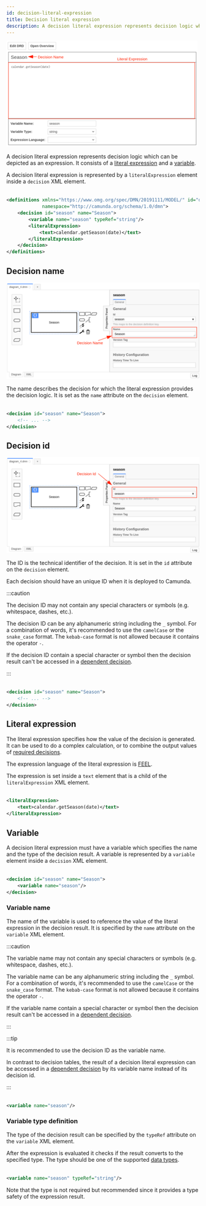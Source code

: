 ```yaml
---
id: decision-literal-expression
title: Decision literal expression
description: A decision literal expression represents decision logic which can be depicted as an expression in DMN.
---
```


![Decision literal expression](assets/decision-literal-expression/decision-literal-expression.png)

A decision literal expression represents decision logic which can be depicted as an expression. It consists of
a [literal expression](#literal-expression) and a [variable](#variable).

A decision literal expression is represented by a `literalExpression` element inside a `decision` XML element.

```xml

<definitions xmlns="https://www.omg.org/spec/DMN/20191111/MODEL/" id="definitions" name="definitions"
             namespace="http://camunda.org/schema/1.0/dmn">
    <decision id="season" name="Season">
        <variable name="season" typeRef="string"/>
        <literalExpression>
            <text>calendar.getSeason(date)</text>
        </literalExpression>
    </decision>
</definitions>
```

## Decision name

![Decision Name](assets/decision-literal-expression/decision-name.png)

The name describes the decision for which the literal expression provides the decision logic. It is set as the `name`
attribute on the `decision` element.

```xml

<decision id="season" name="Season">
    <!-- ... -->
</decision>
```

## Decision id

![Decision Id](assets/decision-literal-expression/decision-id.png)

The ID is the technical identifier of the decision. It is set in the `id`
attribute on the `decision` element.

Each decision should have an unique ID when it is deployed to Camunda.

:::caution

The decision ID may not contain any special characters or symbols (e.g. whitespace, dashes, etc.).

The decision ID can be any alphanumeric string including the `_` symbol. For a combination of words, it's recommended to
use the `camelCase` or the `snake_case` format. The `kebab-case` format is not allowed because it contains the
operator `-`.

If the decision ID contain a special character or symbol then the decision result can't be accessed in
a [dependent decision](decision-requirements-graph.md#required-decisions).

:::

```xml

<decision id="season" name="Season">
    <!-- ... -->
</decision>
```

## Literal expression

The literal expression specifies how the value of the decision is generated. It can be used to do a complex calculation,
or to combine the output values of [required decisions](decision-requirements-graph.md#required-decisions).

The expression language of the literal expression
is [FEEL](/components/modeler/feel/language-guide/feel-expressions-introduction.md).

The expression is set inside a `text` element that is a child of the `literalExpression` XML element.

```xml

<literalExpression>
    <text>calendar.getSeason(date)</text>
</literalExpression>
```

## Variable

A decision literal expression must have a variable which specifies the name and the type of the decision result. A
variable is represented by a `variable` element inside a `decision` XML element.

```xml

<decision id="season" name="Season">
    <variable name="season"/>
</decision>
```

### Variable name

The name of the variable is used to reference the value of the literal expression in the decision result. It is
specified by the `name` attribute on the `variable` XML element.

:::caution

The variable name may not contain any special characters or symbols (e.g. whitespace, dashes, etc.).

The variable name can be any alphanumeric string including the `_` symbol. For a combination of words, it's recommended
to use the `camelCase` or the `snake_case` format. The `kebab-case` format is not allowed because it contains the
operator `-`.

If the variable name contain a special character or symbol then the decision result can't be accessed in
a [dependent decision](decision-requirements-graph.md#required-decisions).

:::

:::tip

It is recommended to use the decision ID as the variable name.

In contrast to decision tables, the result of a decision literal expression can be accessed in
a [dependent decision](decision-requirements-graph.md#required-decisions) by its variable name instead of its decision
id.

:::

```xml

<variable name="season"/>
```

### Variable type definition

The type of the decision result can be specified by the `typeRef` attribute on the
`variable` XML element.

After the expression is evaluated it checks if the result converts to the specified type. The type should be one of the
supported [data types](dmn-data-types.md).

```xml

<variable name="season" typeRef="string"/>
```

Note that the type is not required but recommended since it provides a type safety of the expression result.
